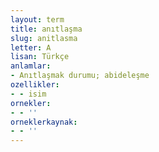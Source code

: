 ```yaml
---
layout: term
title: anıtlaşma
slug: anitlasma
letter: A
lisan: Türkçe
anlamlar:
- Anıtlaşmak durumu; abideleşme
ozellikler:
- - isim
ornekler:
- - ''
orneklerkaynak:
- - ''
---
```

